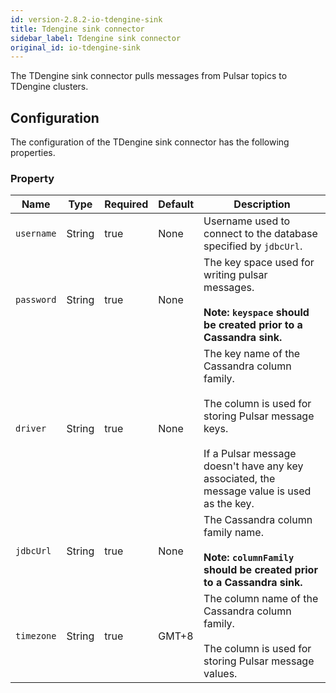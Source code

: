 ```yaml
---
id: version-2.8.2-io-tdengine-sink
title: Tdengine sink connector
sidebar_label: Tdengine sink connector
original_id: io-tdengine-sink
---
```


The TDengine sink connector pulls messages from Pulsar topics to TDengine clusters.

## Configuration

The configuration of the TDengine sink connector has the following properties.

### Property

| Name | Type|Required | Default | Description
|------|----------|----------|---------|-------------|
| `username` | String|true | None | Username used to connect to the database specified by `jdbcUrl`.|
| `password` | String|true| None| The key space used for writing pulsar messages. <br><br>**Note: `keyspace` should be created prior to a Cassandra sink.**|
| `driver` | String|true| None| The key name of the Cassandra column family. <br><br>The column is used for storing Pulsar message keys. <br><br>If a Pulsar message doesn't have any key associated, the message value is used as the key. |
| `jdbcUrl` | String|true| None| The Cassandra column family name.<br><br>**Note: `columnFamily` should be created prior to a Cassandra sink.**|
| `timezone` | String|true| GMT+8 | The column name of the Cassandra column family.<br><br> The column is used for storing Pulsar message values. |
